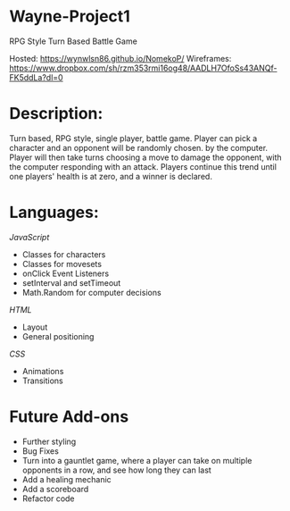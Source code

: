 # Wayne-Project1
RPG Style Turn Based Battle Game

Hosted: https://wynwlsn86.github.io/NomekoP/
Wireframes: https://www.dropbox.com/sh/rzm353rmi16og48/AADLH7OfoSs43ANQf-FK5ddLa?dl=0

<h1>Description:</h1>
<p>Turn based, RPG style, single player, battle game. Player can pick a character and an opponent will be randomly chosen. by the computer. Player will then take turns choosing a move to damage the opponent, with the computer responding with an attack. Players continue this trend until one players' health is at zero, and a winner is declared.</p>
<h1>Languages:</h1>
<p><i>JavaScript</i></p>
<ul>
    <li>Classes for characters</li>
    <li>Classes for movesets</li>
    <li>onClick Event Listeners</li>
    <li>setInterval and setTimeout</li>
    <li>Math.Random for computer decisions</li>
</ul>
<p><i>HTML</i></p>
<ul>
    <li>Layout</li>
    <li>General positioning</li>
</ul>
<p><i>CSS</i></p>
<ul>
    <li>Animations</li>
    <li>Transitions</li>
</ul>

<h1>Future Add-ons</h1>
<ul>
    <li>Further styling</li>
    <li>Bug Fixes</li>
    <li>Turn into a gauntlet game, where a player can take on multiple opponents in a row, and see how long they can last</li>
    <li>Add a healing mechanic</li>
    <li>Add a scoreboard</li>
    <li>Refactor code</li>
</ul>